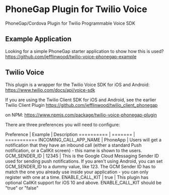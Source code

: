 # PhoneGap Plugin for Twilio Voice
PhoneGap/Cordova Plugin for Twilio Programmable Voice SDK

## Example Application
Looking for a simple PhoneGap starter application to show how this is used?
https://github.com/jefflinwood/twilio-voice-phonegap-example

## Twilio Voice
This plugin is a wrapper for the Twilio Voice SDK for iOS and Android:
https://www.twilio.com/docs/api/voice-sdk

If you are using the Twilio Client SDK for iOS and Android, see the earlier Twilio Client Plugin
https://github.com/jefflinwood/twilio_client_phonegap

on NPM:
https://www.npmjs.com/package/twilio-voice-phonegap-plugin

There are three preferences you will need to configure:

Preference | Example | Description
========== | ======= | ===========
INCOMING_CALL_APP_NAME | PhoneApp | Users will get a notification that they have an inbound call (either a standard Push notification, or a CallKit screen) - this name is shown to the users.
GCM_SENDER_ID | 12345 | This is the Google Cloud Messaging Sender ID used for sending push notifications. If you aren't using Android, you can set GCM_SENDER_ID to a dummy value, like 123. The GCM Sender ID has to match the one you already use inside your application - you can only register with one at a time. 
ENABLE_CALL_KIT | true | This plugin has optional CallKit support for iOS 10 and above. ENABLE_CALL_KIT should be "true" or "false"
